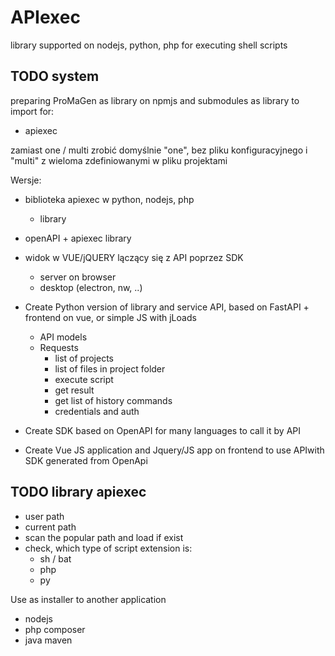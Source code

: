 # APIexec

library supported on nodejs, python, php for executing shell scripts

## TODO system

preparing ProMaGen as library on npmjs
and submodules as library to import for:
+ apiexec

zamiast one / multi zrobić domyślnie "one", bez pliku konfiguracyjnego i "multi" z wieloma zdefiniowanymi w pliku projektami

Wersje:
+ biblioteka apiexec w python, nodejs, php
  + library
+ openAPI + apiexec library
+ widok w VUE/jQUERY lączący się z API poprzez SDK
  + server on browser
  + desktop (electron, nw, ..)


+ Create Python version of library and service API, based on FastAPI + frontend on vue, or simple JS with jLoads
  + API models
  + Requests
    + list of projects
    + list of files in project folder
    + execute script
    + get result
    + get list of history commands
    + credentials and auth

+ Create SDK based on OpenAPI for many languages to call it by API
+ Create Vue JS application and Jquery/JS app on frontend to use APIwith SDK generated from OpenApi



## TODO library apiexec

+ user path
+ current path
+ scan the popular path and load if exist
+ check, which type of script extension is:
    + sh / bat
    + php
    + py

Use as installer to another application
+ nodejs
+ php composer
+ java maven
